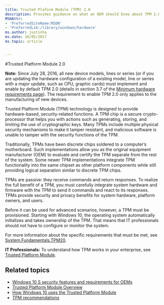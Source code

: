 ```yaml
---
title: Trusted Plaform Module (TPM) 2.0 
description: Provides guidance on what an OEM should know about TPM 2.0 and the features that require it
MSHAttr:
- 'PreferredSiteName:MSDN'
- 'PreferredLib:/library/windows/hardware'
ms.author: justinha
ms.date: 10/05/2017
ms.topic: article


---
```


#Trusted Platform Module 2.0

**Note:** Since July 28, 2016, all new device models, lines or series (or if you are updating the hardware configuration of a existing model, line or series with a major update, such as CPU, graphic cards) must implement and enable by default TPM 2.0 (details in section 3.7 of the [Minimum hardware requirements page](https://msdn.microsoft.com/library/windows/hardware/dn91508.aspx)). The requirement to enable TPM 2.0 only applies to the manufacturing of new devices. 

Trusted Platform Module (TPM) technology is designed to provide hardware-based, security-related functions. A TPM chip is a secure crypto-processor that helps you with actions such as generating, storing, and limiting the use of cryptographic keys. Many TPMs include multiple physical security mechanisms to make it tamper resistant, and malicious software is unable to tamper with the security functions of the TPM. 

Traditionally, TPMs have been discrete chips soldered to a computer’s motherboard. Such implementations allow you as the original equipment manufacturer (OEM) to evaluate and certify the TPM separate from the rest of the system. Some newer TPM implementations integrate TPM functionality into the same chipset as other platform components while still providing logical separation similar to discrete TPM chips.

TPMs are passive: they receive commands and return responses. To realize the full benefit of a TPM, you must carefully integrate system hardware and firmware with the TPM to send it commands and react to its responses. TPMs provide security and privacy benefits for system hardware, platform owners, and users. 

Before it can be used for advanced scenarios, however, a TPM must be provisioned. Starting with Windows 10, the operating system automatically initializes and takes ownership of the TPM. That means that IT professionals should not have to configure or monitor the system. 

For more information about the specific requirements that must be met, see [System.Fundamentals.TPM20](https://docs.microsoft.com/en-us/windows-hardware/design/compatibility/1703/systems#system.fundamentals.tpm20). 



**IT Professionals:** To understand how TPM works in your enterprise, see [Trusted Platform Module](https://docs.microsoft.com/en-us/windows/device-security/tpm/trusted-platform-module-top-node).


## <span id="related_topics"></span>Related topics

- [Windows 10 S security features and requirements for OEMs](https://docs.microsoft.com/en-us/windows-hardware/design/device-experiences/oem-10s-security)
- [Trusted Platform Module Overview](https://docs.microsoft.com/en-us/windows/device-security/tpm/trusted-platform-module-overview)
- [How Windows 10 uses the Trusted Platform Module](https://docs.microsoft.com/en-us/windows/device-security/tpm/how-windows-uses-the-tpm)
- [TPM recommendations](https://docs.microsoft.com/en-us/windows/device-security/tpm/tpm-recommendations)